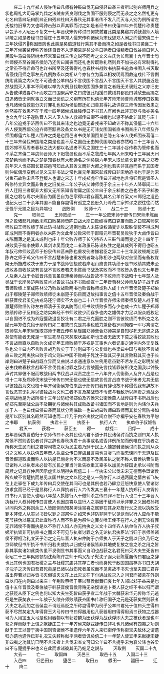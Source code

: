 <!-- { "loadSidebar": true } -->
　　庄二十九年郑人侵许传曰凡师有钟鼓曰伐无曰侵轻曰袭三者所以别兴师用兵之状也周礼大司马掌九伐之法贼害贤良则伐之负固不服则侵之而无袭之之名然礼更有七名曰眚曰坛曰削曰正曰残曰社曰灭春秋无其事者传不发凡而灭与入别为例所谓左氏裁约旧章为文也鸣钟击鼓以声其罪而讨之如是者经书曰伐僖四年齐伐楚传称责楚以包茅不入昭王不复文十七年晋伐宋传称讨曰何故弑君此类是矣寝其钟鼓潜师入境以陵之如是者经书曰侵庄十五年郑人侵宋传称诸侯为宋伐郳郑人闲之而侵宋僖三十三年狄侵齐称因晋防也此类是矣倍道轻行乘其不备而掩之如是者经书曰袭襄二十三年齐侯袭莒传称齐侯还自晋不入遂袭莒是矣公羊曰觕者曰侵精者曰伐谷梁曰苞人民殴牛马曰侵斩树木坏宫室曰伐三传之説不同考之文义左氏为长焉襄十九年晋士匄帅师侵齐至谷闻齐侯防乃还传曰闻丧而还礼也传既称礼然则兵不加丧必有常制得礼之常虽不待君命可也详书所至及还善得礼也春秋书战败书执获书追救书围入书灭取皆侵伐用师之事左氏凢例数条以类相从今亦各立为篇以相发明焉围救追戍传不言例统附此篇之内义在不可遗也公羊曰战不言伐围不言战入不言围灭不言入其説虽近是然战围灭入事本不同难以举为大例且伐取伐围固多兼言之者既无关褒贬之义亦旧史从告或详或畧尔环而攻之曰围聚兵守之曰戍彼此相援曰救缮其都邑曰城敌去而蹑之曰追诸皆无例就事立文而已褒讥之义别有所在也僖元年齐师宋师曹师城邢传曰救患也凡诸侯伯救患分灾讨罪礼也桓为侯伯邢迁如归善其得礼故详叙三师传因发救患之例然美在救患不在于城十四年诸侯城縁陵传曰不书其人有阙也此非其贬与救亦美名也文九年公子遂防晋人宋人卫人许人救郑传曰卿不书缓也以惩不恪此非其贬与庄十八年公追戎于济西传曰不言其来讳之也边竟无备戎来不知故讳不称其侵僖二十六年齐人侵我西鄙公追齐师至酅弗及备文以书是无可讳矣围国者直书围某庄八年师及齐师围郕僖六年楚人围许之类是也围邑者书伐某国围某邑隐五年宋人伐郑围长葛僖二十三年齐侯伐宋围缗之类是也盖不系之国邑无由知伐国取邑者亦然昭二十三年晋人围郊郊不系周者春秋之法大都以名通者不系之国庄三十二年城小谷传称为管仲也而不系之齐僖二年虞师晋师灭下阳虢邑也而不系之虢成七年呉入州来昭十三年吴灭州来楚邑也而不系之楚是知春秋有大都通名之例矣隠六年宋人取长葛长葛不系之郑者前年宋人伐郑围长葛郑邑可知此从其省文而非大都之例也若实非其邑而系于其国者则仲尼偶示变例以见义又非书法之常也襄元年围宋彭城传曰非宋地追书也于是为宋讨鱼石故称宋且不登叛人也谓之宋志十年戍郑虎牢传曰非郑地也言将归焉是皆圣人所修特立异文而非鲁史之旧矣庄二年公子庆父帅师伐于余丘三十年齐人降鄣闵二年齐人迁阳三者既非大都又无所系知皆附庸之国公羊曰于余丘邾娄之邑也不系乎邾娄国之也君存焉尔夫国自为国邑自为邑寜得以君存而乱其名公羊谷梁又曰鄣纪之遗邑也纪灭已二十余年其国不能自存岂得有孤立之邑厯久乃降哉二家舛谬之説往往而然无怪乎元凯之目为异端也
　　战败例
　　败师十六
　　战二十三
　　败绩十五
　　克一
　　取师三
　　王师败绩一
　　庄十一年公败宋师于鄑传曰宋师未陈而薄之败诸鄑凡师敌未陈曰败某师皆陈曰战大崩曰败绩得儁曰克覆而败之曰取某师京师败曰王师败绩于某此防书战败之通例也敌人未陈设权谲变诈以取胜使彼不得成列即成列而不得用者亦以未陈为文此年公败宋师于鄑昭元年晋荀吴败狄于大卤传皆曰未陈而薄之是其未成列也庄十年公败齐师于长勺待齐人三鼓气竭而克之定十四年于越败吴于欈李使罪人属剑诈吴而伐之二者敌虽已陈设权胜之是其成列不得用也昭五年叔弓帅师败莒师于蚡泉传曰莒未陈也重发例者嫌君臣之异二十三年吴败顿胡沈蔡陈许之师于鸡父传曰不言战楚未陈也重发例者嫌与陈相渉也两敌对垒坚而有备权谋槩无所施成败决于志力于是书战师徒挠败若岸沮山崩丧其功绩于是书败绩其或未至成败各自收敛故有言战不言败者若夫未陈而书战及实败而不书败皆从告也文七年晋人及秦人战于令狐晋讳食言虽夜薄秦师而以战告故不书败师而书战昭十七年楚人及吴战于长岸吴楚两败莫肯以告故书战不书败绩宣十二年晋荀林父帅师及楚子战于邲晋师败绩上军成陈林父乃败故战败两书也败皆称师或称人成十六年晋侯及楚子郑伯战于鄢陵楚子郑师败绩师徒未崩楚子伤目而退故指事言之僖十五年晋侯及秦伯战于韩获晋侯君虽见执戎马还泞师实不大崩也二十八年晋侯齐师宋师秦师及楚人战于城濮楚师败绩传称左右师溃子玉收其防而止经书败绩败多而存少也成十六年楚子郑师败绩传称子反曰臣之防实奔经不书师败败少而存多也内之雄儁才力足以服众威权足以自固进不成为外寇彊敌退复狡壮有二君之形克而胜之则不言彼败绩而书所克之名隠元年郑伯克段于鄢传曰如二君故曰克是其事也威力兼备若罗网掩覆一军尽禽谓之取师哀九年宋皇瑗取郑师于雍丘传称皇瑗围郑师垒合郑师哭是自知尽死无逃遗之路矣使有能者无死是一军生死尽在宋矣取状盖如斯也王者无敌天下莫之得挍故其败也不言战而直以自败为文成元年王师败绩于茅戎是其事也六者记事之通例内外无复殊称也公羊曰内不言败言战乃败矣于干时则曰不与公复雠也谷梁曰中国与夷狄不言战直曰败之两夷狄曰败于鸡父则曰中国不败胡子髠沈子盈其灭乎其言败释其灭也于长岸则曰进楚子曰战既立异而又曲説以求通违意以生例用意虽勤不若左氏之彰明矣战必由伐故春秋言战即不言伐伐者讨罪之辞若言战而先言伐皆罪彼所伐之国我以钟鼓声讨其罪彼不服而敢战用两书伐战以深责之庄二十八年齐人伐衞衞人及齐人战是也桓十二年及郑师伐宋战于宋传曰宋无信也彼无信故言伐言战直书战于宋者尤其无信以彼独战为文也桓十年齐侯衞侯郑伯来战于郎传曰我有辞也故不称侵伐我有辞故不言伐恶其无礼亦以彼独战为文也二者不言及某战皆不令彼与我敌所以痛责之焉战必先期战地是为战所桓十三年公防纪侯郑伯及齐侯宋公衞侯燕人战传曰不书所战后也纪郑先至期战公后不及期犹与诸侯共其成败故备书诸国而不言地是则为内讳尔夫兵加于人一也曰伐曰侵曰袭而其状分焉临敌一也曰战曰败师曰取师而其状分焉防书如是所以区别其名昭然可知也而二传乃于内外夷狄之间立説不亦褊乎安在春秋为平恕之书耶
　　执获例
　　执君十三
　　执臣十
　　执行人六
　　执单伯子叔姬各一
　　君灭一
　　获君一
　　获臣五
　　得一
　　献捷二
　　归俘一
　　成十五年晋侯执曹伯归于京师传曰不及其民也凡君不道于其民诸侯讨而执之则曰某人执某侯不然则否执者讨罪之辞也春秋执君十余事或名或否非例所加而例唯在乎执者之所称天生民而树之君俾司牧之以为民主若乃肆于民上人懐怨雠诸侯讨而执之则从众讨之文称人以执僖五年晋人执虞公传曰罪虞且言易也贪璧马而拒忠谏同于无道及民晋侯假道取虞而称人以执是已倘身为不义而恶不及民虽执之犹不称人晋侯执曹伯是已诸称人以执者未必皆有加民之罪当时赴告欲重其辜多以加民为辞国史承以书防而简牍之记具存仲尼因示虚实以明得失焉僖二十一年执宋公以伐宋宋无德而争盟诸侯所疾故不言楚执而总见众国共执之文以贬之是又一例尔行人以通两国之情古者飞矢在上走驿在下成九年传曰兵交使在其间可也是其例也若乃肆忿迁怒快意使人譬诸豺狼求食而已经于是显称行人以罪执者行人六传发其三襄十一年楚人执郑行人良霄传曰书行人言使人也昭八年楚人执陈行人干徴师杀之传曰罪不在行人也二十三年晋人执我行人叔孙婼传曰言使人也因良霄以显行人之事因干征师以示非罪之义因叔孙婼以同内外之称则余三人皆随例而知矣涛涂甯喜之属罪在其身郑詹行父之流以执政受罪本非使人从实以书皆以罪之郑祭仲之如宋也非防非聘于以见诱而以行人应命不能死节挟伪以簒其君此宜称行人而不称是为祭仲之罪矣唯王使不在行人之例无论有罪无罪诸侯不得而执是以不称行人妇人亦无拘执之义文十四年齐人执单伯齐人执子叔姬所执皆非可执直书之而义不可见与执者讨罪之名无论执君执臣法当归于京师盖诸侯不得相治礼宜天子治之定元年晋人执宋仲防于京师执人于天子之侧以归久乃归之京师故但书所执不书所归若夫或执以归或归诸侯皆非其地或复放之舍之杀之用之皆非其事矣诸如此类传虽不发例显书其事而义自明也战获之名君死曰灭大夫生死皆曰获昭二十三年呉败顿胡沈蔡陈许之师于鸡父胡子髠沈子逞灭获陈夏齧传曰君臣之辞也此其例也国君社稷之主与社稷宗庙共其存亡者也而身死于敌国国虽存亦书曰灭胡子沈子之灭传曰吾君死矣是已诸以战伤死者虽败而不见禽故不书灭也至夫国亡君存虽出奔若以归亦皆书灭但彼灭文在上此灭文在下尔通战败灭入之间君而被禽在外则曰以归在内则曰以来庄十年荆败蔡师于莘以蔡侯献舞归哀七年入邾以邾子益来是也僖十五年晋侯及秦伯战于韩获晋侯晋侯背赂无亲愎谏违卜秦人获之经不书以归而谓之获贬从臣下之例也何以知大夫生死皆曰获乎宣二年战于大棘获宋华元传称华元逃归是生获矣哀十一年战于艾陵齐师败绩获齐国书传称归国子之元是死获矣然则获者大夫之名而加之晋侯岂不谓贬焉贬之所称岂得举为例乎公羊曰君死于位曰灭生得曰获不尽然矣定九年得寳玉大弓传曰书曰得器用也凡获器用曰得得用焉曰获物之成器可为人用宝玉大弓是也用器物以有获若麟为田获俘为战获俘即大夫之被获者是也军获之俘而献于上谓之献捷庄三十一年齐侯来献戎捷传曰非礼也凡诸侯有四夷之功则献于王王以警于夷中国则否诸侯不相遗俘六年齐人来归衞俘传称衞宝夫敌体之谓遗归亦遗也遗俘已非礼况又失辞称献乎两者皆讥矣僖二十一年楚人使宜申来献捷宋捷非四夷之功其讥已明不言宋者上言伐宋省文可知公羊曰不言捷乎宋为襄公讳也谷梁曰不与楚捷乎宋也义在此而求诸彼其无乃蛇足之説与
　　灭取例
　　灭国二十九
　　大去一
　　亡一
　　取国四
　　灭邑三
　　取邑十五
　　入国二十三
　　入邑四
　　归邑田五
　　堕邑二
　　取田五
　　假田一
　　疆田一
　　迁十
　　降二
